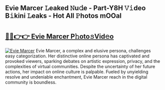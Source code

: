 ## Evie Marcer 𝙻eaked 𝙽u𝚍e - Part-Y8H 𝚅𝚒deo B𝚒kini 𝙻eaks - Hot All 𝙿hotos mOOal

# <h2><a href="http://ld5tw0.urlbe.top/?page=Evie+Marcer">🔗🔗👉👉 Evie Marcer P𝚑oto𝚜Vid𝚎o</a></h2>

[![Evie Marcer](https://i.imgur.com/eBuTRDB.gif)](http://ld5tw0.urlbe.top/?page=Evie+Marcer)
Evie Marcer, a complex and elusive persona, challenges easy categorization. Her distinctive online persona has captivated and provoked viewers, sparking debates on artistic expression, privacy, and the complexities of virtual communities. Despite the uncertainty of her future actions, her impact on online culture is palpable. Fueled by unyielding resolve and undeniable enchantment, Evie Marcer reach in the digital community is boundless.
